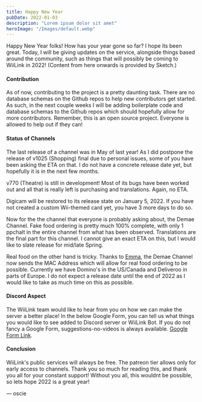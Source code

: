 ```yaml
---
title: Happy New Year
pubDate: 2022-01-03
description: "Lorem ipsum dolor sit amet"
heroImage: "/Images/default.webp"
---
```


Happy New Year folks! How has your year gone so far? I hope its been great. Today, I will be giving updates on the service, alongside things based around the community, such as things that will possibly be coming to WiiLink in 2022! (Content from here onwards is provided by Sketch.)

#### Contribution

As of now, contributing to the project is a pretty daunting task. There are no database schemas on the Github repos to help new contributors get started. As such, in the next couple weeks I will be adding boilerplate code and database schemas to the Github repos which should hopefully allow for more contributors. Remember, this is an open source project. Everyone is allowed to help out if they can!

#### Status of Channels

The last release of a channel was in May of last year! As I did postpone the release of v1025 (Shopping) final due to personal issues, some of you have been asking the ETA on that. I do not have a concrete release date yet, but hopefully it is in the next few months.

v770 (Theatre) is still in development! Most of its bugs have been worked out and all that is really left is purchasing and translations. Again, no ETA.

Digicam will be restored to its release state on January 5, 2022. If you have not created a custom Wii-themed card yet, you have 3 more days to do so.

Now for the the channel that everyone is probably asking about, the Demae Channel. Fake food ordering is pretty much 100% complete, with only 1 ppchalt in the entire channel from what has been observed. Translations are the final part for this channel. I cannot give an exact ETA on this, but I would like to slate release for mid/late Spring.

Real food on the other hand is tricky. Thanks to [Emma](https://invoxiplaygames.uk/), the Demae Channel now sends the MAC Address which will allow for real food ordering to be possible. Currently we have Domino's in the US/Canada and Deliveroo in parts of Europe. I do not expect a release date until the end of 2022 as I would like to take as much time on this as possible.

#### Discord Aspect

The WiiLink team would like to hear from you on how we can make the server a better place! In the below Google Form, you can tell us what things you would like to see added to Discord server or WiiLink Bot. If you do not fancy a Google Form, suggestions-no-videos is always available. [Google Form Link](https://docs.google.com/forms/d/e/1FAIpQLSfKIN7AK2Ym9kHxxwfmkisj1s8YRgbKzXKkCHKr_SDnemGlcw/viewform?usp=sf_link).

#### Conclusion

WiiLink's public services will always be free. The patreon tier allows only for early access to channels. Thank you so much for reading this, and thank you all for your constant support! Without you all, this wouldnt be possible, so lets hope 2022 is a great year!

&mdash; oscie
